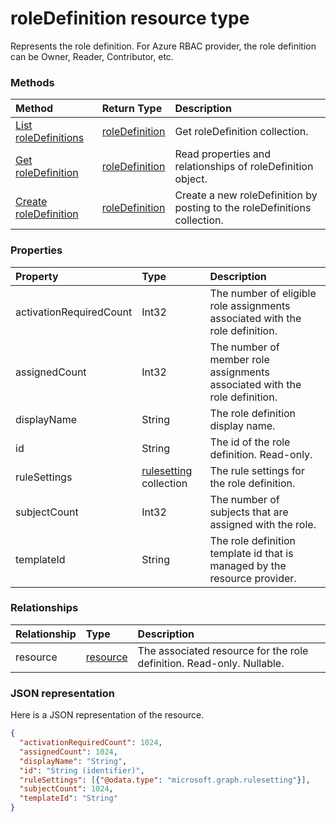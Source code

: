 # roleDefinition resource type

Represents the role definition. For Azure RBAC provider, the role definition can be Owner, Reader, Contributor, etc.


### Methods

| Method		   | Return Type	|Description|
|:---------------|:--------|:----------|
|[List roleDefinitions](../api/roledefinition_list.md) | [roleDefinition](roledefinition.md) |Get roleDefinition collection.|
|[Get roleDefinition](../api/roledefinition_get.md) | [roleDefinition](roledefinition.md) |Read properties and relationships of roleDefinition object.|
|[Create roleDefinition](../api/resource_post_roledefinitions.md) |[roleDefinition](roledefinition.md)| Create a new roleDefinition by posting to the roleDefinitions collection.|


### Properties
| Property	   | Type	|Description|
|:---------------|:--------|:----------|
|activationRequiredCount|Int32|The number of eligible role assignments associated with the role definition.|
|assignedCount|Int32|The number of member role assignments associated with the role definition.|
|displayName|String|The role definition display name.|
|id|String| The id of the role definition. Read-only.|
|ruleSettings|[rulesetting](rulesetting.md) collection|The rule settings for the role definition.|
|subjectCount|Int32|The number of subjects that are assigned with the role.|
|templateId|String|The role definition template id that is managed by the resource provider.|

### Relationships
| Relationship | Type	|Description|
|:---------------|:--------|:----------|
|resource|[resource](resource.md)|The associated resource for the role definition. Read-only. Nullable.|

### JSON representation

Here is a JSON representation of the resource.

<!-- {
  "blockType": "resource",
  "optionalProperties": [

  ],
  "@odata.type": "microsoft.graph.roleDefinition"
}-->

```json
{
  "activationRequiredCount": 1024,
  "assignedCount": 1024,
  "displayName": "String",
  "id": "String (identifier)",
  "ruleSettings": [{"@odata.type": "microsoft.graph.rulesetting"}],
  "subjectCount": 1024,
  "templateId": "String"
}

```

<!-- uuid: 8fcb5dbc-d5aa-4681-8e31-b001d5168d79
2015-10-25 14:57:30 UTC -->
<!-- {
  "type": "#page.annotation",
  "description": "roleDefinition resource",
  "keywords": "",
  "section": "documentation",
  "tocPath": ""
}-->
